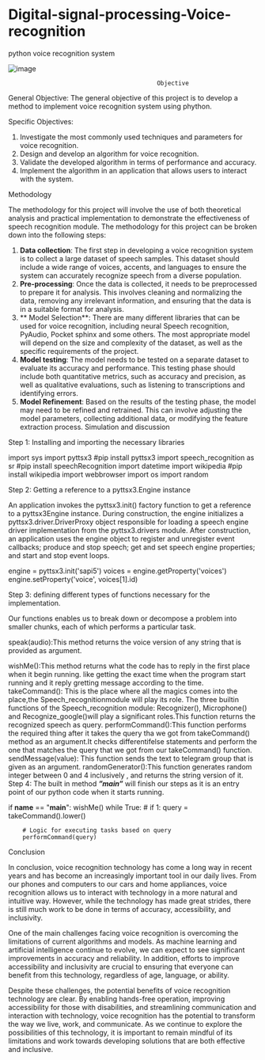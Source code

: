 # Digital-signal-processing-Voice-recognition
python voice recognition system

![image](https://github.com/Nebil1/Digital-signal-processing-Voice-recognition/assets/99560401/112e2701-a5d5-4e8a-a57c-2f5062b273bc)

                                              Objective

 General Objective:
The general objective of this project is to develop a method to implement voice recognition system using phython. 

 Specific Objectives:
1. Investigate the most commonly used techniques and parameters for voice recognition. 
2. Design and develop an algorithm for voice recognition.
3.  Validate the developed algorithm in terms of performance and accuracy.
4. Implement the algorithm in an application that allows users to interact with the system.


Methodology

The methodology for this project will involve the use of both theoretical analysis and practical implementation to demonstrate the effectiveness of speech recognition module. The methodology for this project can be broken down into the following steps:

1. **Data collection**: The first step in developing a voice recognition system is to collect a large dataset of speech samples. This dataset should include a wide range of voices, accents, and languages to ensure the system can accurately recognize speech from a diverse population.
2. **Pre-processing**: Once the data is collected, it needs to be preprocessed to prepare it for analysis. This involves cleaning and normalizing the data, removing any irrelevant information, and ensuring that the data is in a suitable format for analysis.
3. ** Model Selection**: There are many different libraries that can be used for voice recognition, including neural Speech recognition, PyAudio, Pocket sphinx and some others. The most appropriate model will depend on the size and complexity of the dataset, as well as the specific requirements of the project.
4. **Model testing**: The model needs to be tested on a separate dataset to evaluate its accuracy and performance. This testing phase should include both quantitative metrics, such as accuracy and precision, as well as qualitative evaluations, such as listening to transcriptions and identifying errors.
5. **Model Refinement**: Based on the results of the testing phase, the model may need to be refined and retrained. This can involve adjusting the model parameters, collecting additional data, or modifying the feature extraction process.
Simulation and discussion

Step 1: Installing and importing the necessary libraries
                  
                  
import sys
import pyttsx3 #pip install pyttsx3
import speech_recognition as sr #pip install speechRecognition
import datetime
import wikipedia #pip install wikipedia
import webbrowser
import os
import random
 


 Step 2:  Getting a reference to a pyttsx3.Engine instance

  An application invokes the pyttsx3.init() factory function to get a reference to a pyttsx3Engine instance. During construction, the engine initializes a pyttsx3.driver.DriverProxy object responsible for loading a speech engine driver implementation from the pyttsx3.drivers module. After construction, an application uses the engine object to register and unregister event callbacks; produce and stop speech; get and set speech engine properties; and start and stop event loops.

engine = pyttsx3.init('sapi5')
voices = engine.getProperty('voices')
engine.setProperty('voice', voices[1].id)


 Step 3:  defining different types of functions necessary for the implementation.

Our functions enables us to break down or decompose a problem into smaller chunks, each of which performs a particular task.

 speak(audio):This method returns the voice version of any string that is provided as argument.

 wishMe():This method returns what the code has to reply in the first place when it begin running. like getting the exact time when the program start running and it reply gretting message according to the time.
takeCommand(): This is the place where all the magics comes into the place,the Speech_recognitionmodule will play its role. The three builtin functions of the Speech_recognition module: Recognizer(), Microphone() and Recognize_google()will play a significant roles.This function returns the recognized speech as query.
performCommand():This function  performs the required thing after it takes the query tha we got from takeCommand() method as an argument.It checks differentifelse statements and perform the one that matches the query that we got from our takeCommand() function.
sendMessage(value): This function sends the text to telegram group that is given as an argument.
randomGenerator():This function generates random integer between 0 and 4 inclusively , and returns the string version of it.
Step 4: The built in method ***”main”*** will finish our steps as it is an entry point of our python code when it starts running.

if __name__ == "__main__":
    wishMe()
    while True:
    # if 1:
        query = takeCommand().lower()

        # Logic for executing tasks based on query
        performCommand(query)


Conclusion

In conclusion, voice recognition technology has come a long way in recent years and has become an increasingly important tool in our daily lives. From our phones and computers to our cars and home appliances, voice recognition allows us to interact with technology in a more natural and intuitive way. However, while the technology has made great strides, there is still much work to be done in terms of accuracy, accessibility, and inclusivity.

One of the main challenges facing voice recognition is overcoming the limitations of current algorithms and models. As machine learning and artificial intelligence continue to evolve, we can expect to see significant improvements in accuracy and reliability. In addition, efforts to improve accessibility and inclusivity are crucial to ensuring that everyone can benefit from this technology, regardless of age, language, or ability.

Despite these challenges, the potential benefits of voice recognition technology are clear. By enabling hands-free operation, improving accessibility for those with disabilities, and streamlining communication and interaction with technology, voice recognition has the potential to transform the way we live, work, and communicate. As we continue to explore the possibilities of this technology, it is important to remain mindful of its limitations and work towards developing solutions that are both effective and inclusive.


